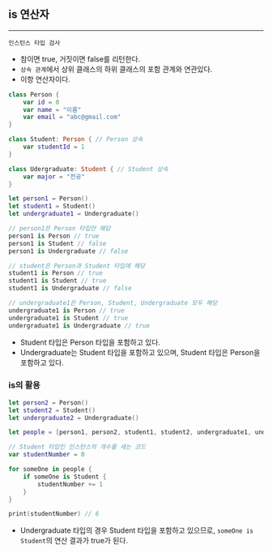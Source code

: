 ## is 연산자
---
`인스턴스 타입 검사`

- 참이면 true, 거짓이면 false를 리턴한다.
- `상속 관계`에서 상위 클래스의 하위 클래스의 포함 관계와 연관있다.
- 이항 연산자이다.

```swift
class Person {
	var id = 0
	var name = "이름"
	var email = "abc@gmail.com"
}

class Student: Person { // Person 상속
	var studentId = 1
}

class Udergraduate: Student { // Student 상속
	var major = "전공"
}

let person1 = Person()
let student1 = Student()
let undergraduate1 = Undergraduate()
```

```swift
// person1은 Person 타입만 해당
person1 is Person // true
person1 is Student // false
person1 is Undergraduate // false

// student은 Person과 Student 타입에 해당
student1 is Person // true
student1 is Student // true
student1 is Undergraduate // false

// undergraduate1은 Person, Student, Undergraduate 모두 해당
undergraduate1 is Person // true
undergraduate1 is Student // true
undergraduate1 is Undergraduate // true
```

- Student 타입은 Person 타입을 포함하고 있다.
- Undergraduate는 Student 타입을 포함하고 있으며, Student 타입은 Person을 포함하고 있다.


### is의 활용

```swift
let person2 = Person()
let student2 = Student()
let undergraduate2 = Undergraduate()

let people = [person1, person2, student1, student2, undergraduate1, undergraduate2]

// Student 타입인 인스턴스의 개수를 세는 코드
var studentNumber = 0

for someOne in people {
    if someOne is Student {
        studentNumber += 1
    }
}

print(studentNumber) // 6
```

- Undergraduate 타입의 경우 Student 타입을 포함하고 있으므로, `someOne is Student`의 연산 결과가 true가 된다.

